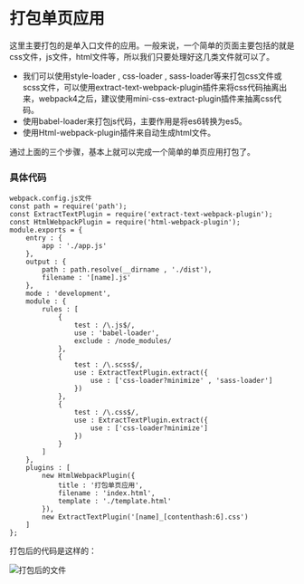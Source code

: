 # 打包单页应用
这里主要打包的是单入口文件的应用。一般来说，一个简单的页面主要包括的就是css文件，js文件，html文件等，所以我们只要处理好这几类文件就可以了。

- 我们可以使用style-loader , css-loader , sass-loader等来打包css文件或scss文件，可以使用extract-text-webpack-plugin插件来将css代码抽离出来，webpack4之后，建议使用mini-css-extract-plugin插件来抽离css代码。
- 使用babel-loader来打包js代码，主要作用是将es6转换为es5。
- 使用Html-webpack-plugin插件来自动生成html文件。

通过上面的三个步骤，基本上就可以完成一个简单的单页应用打包了。

### 具体代码

```
webpack.config.js文件
const path = require('path');
const ExtractTextPlugin = require('extract-text-webpack-plugin');
const HtmlWebpackPlugin = require('html-webpack-plugin');
module.exports = {
    entry : {
        app : './app.js'
    },
    output : {
        path : path.resolve(__dirname , './dist'),
        filename : '[name].js'
    },
    mode : 'development',
    module : {
        rules : [
            {
                test : /\.js$/,
                use : 'babel-loader',
                exclude : /node_modules/
            },
            {
                test : /\.scss$/,
                use : ExtractTextPlugin.extract({
                    use : ['css-loader?minimize' , 'sass-loader']
                })
            },
            {
                test : /\.css$/,
                use : ExtractTextPlugin.extract({
                    use : ['css-loader?minimize']
                })
            }
        ]
    },
    plugins : [
        new HtmlWebpackPlugin({
            title : '打包单页应用',
            filename : 'index.html',
            template : './template.html'
        }),
        new ExtractTextPlugin('[name]_[contenthash:6].css')
    ]
};
```
打包后的代码是这样的：

![打包后的文件](https://github.com/andyChenAn/webpack-learn/raw/master/打包单页应用/image/1.png)